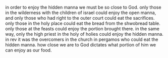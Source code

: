 in order to enjoy the hidden manna we must be so close to God. only those in the wilderness
with the children of israel could enjoy the open manna, and only those who had right to
the outer court could eat the sacrifices. only those in the holy place could eat the bread
from the shwobread table. only those at the feasts could enjoy the portion brought there.
in the same way, only the high priest in the holy of holies could enjoy the hidden manna.
in rev it was the overcomers in the church in pergamos who could eat the hidden manna.
how close we are to God dictates what portion of him we can enjoy as our food.

